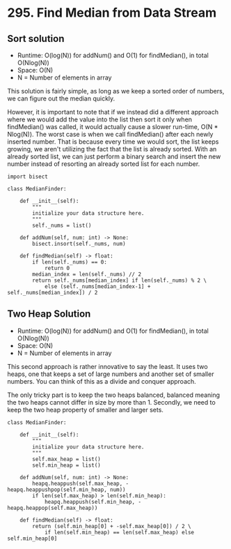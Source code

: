 # 295. Find Median from Data Stream

## Sort solution
- Runtime: O(log(N)) for addNum() and O(1) for findMedian(), in total O(Nlog(N))
- Space: O(N)
- N = Number of elements in array

This solution is fairly simple, as long as we keep a sorted order of numbers, we can figure out the median quickly.

However, it is important to note that if we instead did a different approach where we would add the value into the list then sort it only when findMedian() was called, it would actually cause a slower run-time, O(N * Nlog(N)).
The worst case is when we call findMedian() after each newly inserted number.
That is because every time we would sort, the list keeps growing, we aren't utilizing the fact that the list is already sorted.
With an already sorted list, we can just perform a binary search and insert the new number instead of resorting an already sorted list for each number.

```
import bisect

class MedianFinder:

    def __init__(self):
        """
        initialize your data structure here.
        """
        self._nums = list()

    def addNum(self, num: int) -> None:
        bisect.insort(self._nums, num)

    def findMedian(self) -> float:
        if len(self._nums) == 0:
            return 0
        median_index = len(self._nums) // 2
        return self._nums[median_index] if len(self._nums) % 2 \
            else (self._nums[median_index-1] + self._nums[median_index]) / 2
```

## Two Heap Solution
- Runtime: O(log(N)) for addNum() and O(1) for findMedian(), in total O(Nlog(N))
- Space: O(N)
- N = Number of elements in array

This second approach is rather innovative to say the least.
It uses two heaps, one that keeps a set of large numbers and another set of smaller numbers.
You can think of this as a divide and conquer approach.

The only tricky part is to keep the two heaps balanced, balanced meaning the two heaps cannot differ in size by more than 1.
Secondly, we need to keep the two heap property of smaller and larger sets.

```
class MedianFinder:

    def __init__(self):
        """
        initialize your data structure here.
        """
        self.max_heap = list()
        self.min_heap = list()

    def addNum(self, num: int) -> None:
        heapq.heappush(self.max_heap, -heapq.heappushpop(self.min_heap, num))
        if len(self.max_heap) > len(self.min_heap):
            heapq.heappush(self.min_heap, -heapq.heappop(self.max_heap))

    def findMedian(self) -> float:
        return (self.min_heap[0] + -self.max_heap[0]) / 2 \
            if len(self.min_heap) == len(self.max_heap) else self.min_heap[0]
```
